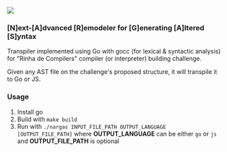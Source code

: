 
![](https://i.imgur.com/ix6cbaA.png)
### [N]ext-[A]dvanced [R]emodeler for [G]enerating [A]ltered [S]yntax

Transpiler implemented using Go with gocc (for lexical & syntactic analysis) for "Rinha de Compilers" compiler (or interpreter) building challenge.

Given any AST file on the challenge's proposed structure, it will transpile it to Go or JS.

### Usage
1. Install go
2. Build with `make build`
3. Run with `./nargas INPUT_FILE_PATH OUTPUT_LANGUAGE [OUTPUT_FILE_PATH]` where **OUTPUT_LANGUAGE** can be either `go` or `js` and **OUTPUT_FILE_PATH** is optional